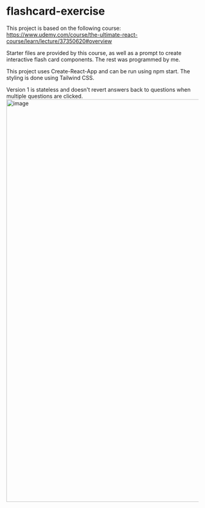 # flashcard-exercise


This project is based on the following course: https://www.udemy.com/course/the-ultimate-react-course/learn/lecture/37350620#overview  

Starter files are provided by this course, as well as a prompt to create interactive flash card components. The rest was programmed by me. 

This project uses Create-React-App and can be run using npm start. The styling is done using Tailwind CSS.

Version 1 is stateless and doesn't revert answers back to questions when multiple questions are clicked.
<img width="1055" alt="image" src="https://github.com/suhas-sunder/flashcard-exercise/assets/77464593/6971a5b9-864e-4fb1-a125-bbd3cf1a6be9">
